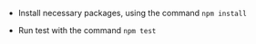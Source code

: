 * Install necessary packages, using the command `npm install`

* Run test with the command `npm test`
